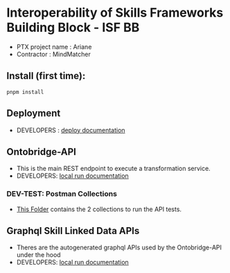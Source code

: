 # Interoperability of Skills Frameworks Building Block - ISF BB

- PTX project name : Ariane 
- Contractor : MindMatcher

## Install (first time): 
`pnpm install` 

## Deployment
* DEVELOPERS : [deploy documentation](_ops/README.md)

## Ontobridge-API 

* This is the main REST endpoint to execute a transformation service. 
* DEVELOPERS: [local run documentation](ariane/services/ontobridgeApi/api/readme.md)

### DEV-TEST: Postman Collections

* [This Folder](ariane/services/ontobridgeApi/api/routers/postman) contains the 2 collections to run the API tests. 

## Graphql Skill Linked Data APIs

* Theres are the autogenerated graphql APIs used by the Ontobridge-API under the hood
* DEVELOPERS: [local run documentation](ariane/_docs/Dev-local-instances.md)

